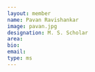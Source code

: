 ```yaml
---
layout: member
name: Pavan Ravishankar
image: pavan.jpg
designation: M. S. Scholar
area:
bio:
email:
type: ms
---
```

